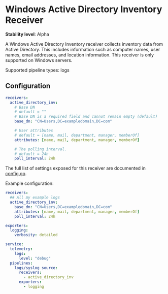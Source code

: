 # Windows Active Directory Inventory Receiver

**Stability level**: Alpha

A Windows Active Directory Inventory receiver collects inventory data from Active Directory. This includes information such as computer names, user names, email addresses, and location information. This receiver is only supported on Windows servers.

Supported pipeline types: logs

## Configuration

```yaml
receivers:
  active_directory_inv:
    # Base DN
    # default = ""
    # Base DN is a required field and cannot remain empty (default)
    base_dn: "CN=Users,DC=exampledomain,DC=com"

    # User attributes
    # default = [name, mail, department, manager, memberOf]
    attributes: [name, mail, department, manager, memberOf]

    # The polling interval.
    # default = 24h
    poll_interval: 24h
```

The full list of settings exposed for this receiver are documented in
[config.go](./config.go).

Example configuration:

```yaml
receivers:
  ## All my example logs
  active_directory_inv:
    base_dn: "CN=Users,DC=exampledomain,DC=com"
    attributes: [name, mail, department, manager, memberOf]
    poll_interval: 24h

exporters:
  logging:
    verbosity: detailed

service:
  telemetry:
    logs:
      level: "debug"
  pipelines:
    logs/syslog source:
      receivers:
        - active_directory_inv
      exporters:
        - logging
```
